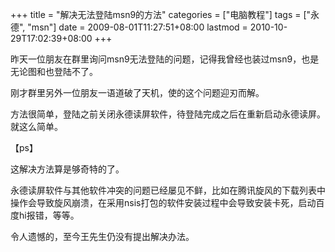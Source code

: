+++
title = "解决无法登陆msn9的方法"
categories = ["电脑教程"]
tags = ["永德", "msn"]
date = 2009-08-01T11:27:51+08:00
lastmod = 2010-10-29T17:02:39+08:00
+++



昨天一位朋友在群里询问msn9无法登陆的问题，记得我曾经也装过msn9，也是无论图和也登陆不了。

刚才群里另外一位朋友一语道破了天机，使的这个问题迎刃而解。

方法很简单，登陆之前关闭永德读屏软件，待登陆完成之后在重新启动永德读屏。就这么简单。

【ps】

这解决方法算是够奇特的了。

永德读屏软件与其他软件冲突的问题已经屡见不鲜，比如在腾讯旋风的下载列表中操作会导致旋风崩溃，在采用nsis打包的软件安装过程中会导致安装卡死，启动百度hi报错，等等。

令人遗憾的，至今王先生仍没有提出解决办法。
